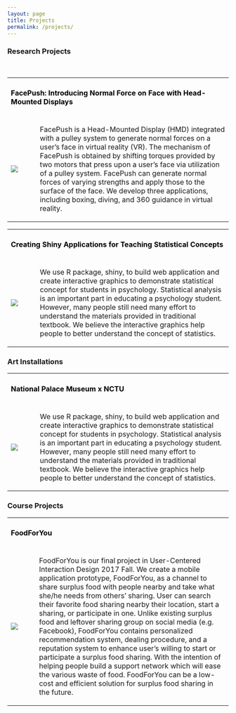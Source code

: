 ```yaml
---
layout: page
title: Projects
permalink: /projects/
---
```

<h3>Research Projects</h3>
<p class="vspace">
    <br>
</p>

<table width="1000px" cellpadding="0" cellspacing="0">
    <tbody>
        <tr>
            <td width="1000px" colspan="3" valign="top">
                <h4>
                    <a class="projectlink" href="http://wenjietseng.github.io/projects/FacePush" style="text-decoration : none; color : #000000;">
                    FacePush: Introducing Normal Force on Face with Head-Mounted Displays</a>
                </h4>
            </td>
        </tr>
            <td width="100px" valign="middle" background-color="#fdfdfd">
                <div class="img">
                    <span class="noborderimg">
                    <a class="projectlink" href="http://wenjietseng.github.io/projects/FacePush">
                    <img src="https://wenjietseng.github.io/images/facepush.jpeg">
                    </a>
                    </span>
                </div>
            </td>
            <td width="900px" valigh="middle" >
                <p>
                FacePush is a Head-Mounted Display (HMD) integrated with a pulley system to generate normal forces on a user’s face in virtual reality (VR). The mechanism of FacePush is obtained by shifting torques provided by two motors that press upon a user’s face via utilization of a pulley system. FacePush can generate normal forces of varying strengths and apply those to the surface of the face. We develop three applications, including boxing, diving, and 360 guidance in virtual reality.
                </p>
            </td>
        <tr>
        </tr>
    </tbody>
</table>


<table width="1000px" cellpadding="0" cellspacing="0">
    <tbody>
        <tr>
            <td width="1000px" colspan="3" valign="top">
                <h4>
                    <a class="projectlink" href="http://wenjietseng.github.io/projects/FacePush" style="text-decoration : none; color : #000000;">
                    Creating Shiny Applications for Teaching Statistical Concepts</a>
                </h4>
            </td>
        </tr>
            <td width="100px" valign="middle" >
                <div class="img">
                    <span class="noborderimg">
                    <a class="projectlink" href="http://wenjietseng.github.io/projects/FacePush">
                    <img src="https://wenjietseng.github.io/images/sdt.png">
                    </a>
                    </span>
                </div>
            </td>
            <td width="900px" valigh="middle" >
                <p>
                We use R package, shiny, to build web application and create interactive graphics to demonstrate statistical concept for students in psychology. Statistical analysis is an important part in educating a psychology student. However, many people still need many effort to understand the materials provided in traditional textbook. We believe the interactive graphics help people to better understand the concept of statistics.
                </p>
            </td>
        <tr>
        </tr>
    </tbody>
</table>






<!-- + [Project Link](https://github.com/wenjietseng/shinyapps) <br> -->
<!-- + Paper presented at the 45th Annual Meeting of the Society for Computers in Psychology. Chicago, IL. -->





<h3>Art Installations</h3>

<table width="1000px" cellpadding="0" cellspacing="0">
    <tbody>
        <tr>
            <td width="1000px" colspan="3" valign="top">
                <h4>
                    <a class="projectlink" href="http://wenjietseng.github.io/projects/FacePush" style="text-decoration : none; color : #000000;">
                    National Palace Museum x NCTU</a>
                </h4>
            </td>
        </tr>
            <td width="100px" valign="middle" >
                <div class="img">
                    <span class="noborderimg">
                    <a class="projectlink" href="http://wenjietseng.github.io/projects/FacePush">
                    <img src="https://wenjietseng.github.io/images/sdt.png">
                    </a>
                    </span>
                </div>
            </td>
            <td width="900px" valigh="middle" >
                <p>
                We use R package, shiny, to build web application and create interactive graphics to demonstrate statistical concept for students in psychology. Statistical analysis is an important part in educating a psychology student. However, many people still need many effort to understand the materials provided in traditional textbook. We believe the interactive graphics help people to better understand the concept of statistics.
                </p>
            </td>
        <tr>
        </tr>
    </tbody>
</table>





<h3>Course Projects</h3>

<table width="1000px" cellpadding="0" cellspacing="0">
    <tbody>
        <tr>
            <td width="1000px" colspan="3" valign="top">
                <h4>
                    <a class="projectlink" href="http://wenjietseng.github.io/projects/FacePush" style="text-decoration : none; color : #000000;">
                    FoodForYou</a>
                </h4>
            </td>
        </tr>
            <td width="100px" valign="middle" >
                <div class="img">
                    <span class="noborderimg">
                    <a class="projectlink" href="http://wenjietseng.github.io/projects/FacePush">
                    <img src="https://wenjietseng.github.io/images/food4U.png">
                    </a>
                    </span>
                </div>
            </td>
            <td width="900px" valigh="middle" >
                <p>
                FoodForYou is our final project in User-Centered Interaction Design 2017 Fall.
We create a mobile application prototype, FoodForYou, as a channel to share surplus food with people nearby and take what she/he needs from others’ sharing. User can search their favorite food sharing nearby their location, start a sharing, or participate in one. Unlike existing surplus food and leftover sharing group on social media (e.g. Facebook), FoodForYou contains personalized recommendation system, dealing procedure, and a reputation system to enhance user’s willing to start or participate a surplus food sharing. With the intention of helping people build a support network which will ease the various waste of food. FoodForYou can be a low-cost and efficient solution for surplus food sharing in the future.
                </p>
            </td>
        <tr>
        </tr>
    </tbody>
</table>









<!-- 
+ Poster presented at TAICHI 2018.
+ My contributions to this work: design thinking, prototyping, writing. -->